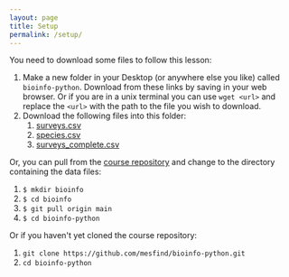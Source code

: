 ```yaml
---
layout: page
title: Setup
permalink: /setup/
---
```


You need to download some files to follow this lesson:

1. Make a new folder in your Desktop (or anywhere else you like) called `bioinfo-python`. Download from these links by saving in your web browser. Or if you are in a unix terminal you can use `wget <url>` and replace the `<url>` with the path to the file you wish to download.
2. Download the following files into this folder:
    1. [surveys.csv](https://raw.githubusercontent.com/mesfind/bioinfo-python/gh-pages/data/surveys.csv)
    2. [species.csv](https://raw.githubusercontent.com/mesfind/bioinfo-python/gh-pages/data/species.csv)
    3. [surveys_complete.csv](https://raw.githubusercontent.com/mesfind/bioinfo-python/gh-pages/data/surveys_complete.csv)

Or, you can pull from the [course repository](https://github.com/mesfind/bioinfo-python) and change to the directory containing the data files:
1. ```$ mkdir bioinfo```
2. ```$ cd bioinfo```
3. ```$ git pull origin main```
4. ```$ cd bioinfo-python```


Or if you haven't yet cloned the course repository:
1. `git clone https://github.com/mesfind/bioinfo-python.git`
2. `cd bioinfo-python`